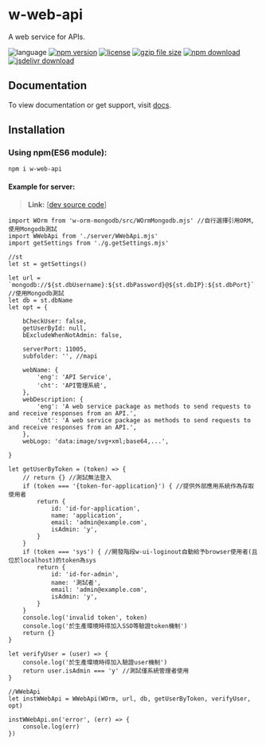 # w-web-api
A web service for APIs.

![language](https://img.shields.io/badge/language-JavaScript-orange.svg) 
[![npm version](http://img.shields.io/npm/v/w-web-api.svg?style=flat)](https://npmjs.org/package/w-web-api) 
[![license](https://img.shields.io/npm/l/w-web-api.svg?style=flat)](https://npmjs.org/package/w-web-api) 
[![gzip file size](http://img.badgesize.io/yuda-lyu/w-web-api/master/dist/w-web-api-server.umd.js.svg?compression=gzip)](https://github.com/yuda-lyu/w-web-api)
[![npm download](https://img.shields.io/npm/dt/w-web-api.svg)](https://npmjs.org/package/w-web-api) 
[![jsdelivr download](https://img.shields.io/jsdelivr/npm/hm/w-web-api.svg)](https://www.jsdelivr.com/package/npm/w-web-api)

## Documentation
To view documentation or get support, visit [docs](https://yuda-lyu.github.io/w-web-api/WWebApi.html).

## Installation
### Using npm(ES6 module):
```alias
npm i w-web-api
```

#### Example for server:
> **Link:** [[dev source code](https://github.com/yuda-lyu/w-web-api/blob/master/srv.mjs)]
```alias
import WOrm from 'w-orm-mongodb/src/WOrmMongodb.mjs' //自行選擇引用ORM, 使用Mongodb測試
import WWebApi from './server/WWebApi.mjs'
import getSettings from './g.getSettings.mjs'

//st
let st = getSettings()

let url = `mongodb://${st.dbUsername}:${st.dbPassword}@${st.dbIP}:${st.dbPort}` //使用Mongodb測試
let db = st.dbName
let opt = {

    bCheckUser: false,
    getUserById: null,
    bExcludeWhenNotAdmin: false,

    serverPort: 11005,
    subfolder: '', //mapi

    webName: {
        'eng': 'API Service',
        'cht': 'API管理系統',
    },
    webDescription: {
        'eng': 'A web service package as methods to send requests to and receive responses from an API.',
        'cht': 'A web service package as methods to send requests to and receive responses from an API.',
    },
    webLogo: 'data:image/svg+xml;base64,...',

}

let getUserByToken = (token) => {
    // return {} //測試無法登入
    if (token === '{token-for-application}') { //提供外部應用系統作為存取使用者
        return {
            id: 'id-for-application',
            name: 'application',
            email: 'admin@example.com',
            isAdmin: 'y',
        }
    }
    if (token === 'sys') { //開發階段w-ui-loginout自動給予browser使用者(且位於localhost)的token為sys
        return {
            id: 'id-for-admin',
            name: '測試者',
            email: 'admin@example.com',
            isAdmin: 'y',
        }
    }
    console.log('invalid token', token)
    console.log('於生產環境時得加入SSO等驗證token機制')
    return {}
}

let verifyUser = (user) => {
    console.log('於生產環境時得加入驗證user機制')
    return user.isAdmin === 'y' //測試僅系統管理者使用
}

//WWebApi
let instWWebApi = WWebApi(WOrm, url, db, getUserByToken, verifyUser, opt)

instWWebApi.on('error', (err) => {
    console.log(err)
})
```
